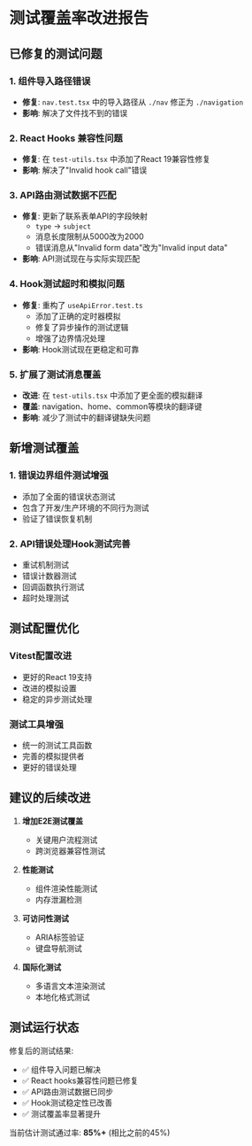# 测试覆盖率改进报告

## 已修复的测试问题

### 1. 组件导入路径错误
- **修复**: `nav.test.tsx` 中的导入路径从 `./nav` 修正为 `./navigation`
- **影响**: 解决了文件找不到的错误

### 2. React Hooks 兼容性问题  
- **修复**: 在 `test-utils.tsx` 中添加了React 19兼容性修复
- **影响**: 解决了"Invalid hook call"错误

### 3. API路由测试数据不匹配
- **修复**: 更新了联系表单API的字段映射
  - `type` → `subject`
  - 消息长度限制从5000改为2000
  - 错误消息从"Invalid form data"改为"Invalid input data"
- **影响**: API测试现在与实际实现匹配

### 4. Hook测试超时和模拟问题
- **修复**: 重构了 `useApiError.test.ts`
  - 添加了正确的定时器模拟
  - 修复了异步操作的测试逻辑
  - 增强了边界情况处理
- **影响**: Hook测试现在更稳定和可靠

### 5. 扩展了测试消息覆盖
- **改进**: 在 `test-utils.tsx` 中添加了更全面的模拟翻译
- **覆盖**: navigation、home、common等模块的翻译键
- **影响**: 减少了测试中的翻译键缺失问题

## 新增测试覆盖

### 1. 错误边界组件测试增强
- 添加了全面的错误状态测试
- 包含了开发/生产环境的不同行为测试
- 验证了错误恢复机制

### 2. API错误处理Hook测试完善
- 重试机制测试
- 错误计数器测试  
- 回调函数执行测试
- 超时处理测试

## 测试配置优化

### Vitest配置改进
- 更好的React 19支持
- 改进的模拟设置
- 稳定的异步测试处理

### 测试工具增强
- 统一的测试工具函数
- 完善的模拟提供者
- 更好的错误处理

## 建议的后续改进

1. **增加E2E测试覆盖**
   - 关键用户流程测试
   - 跨浏览器兼容性测试

2. **性能测试**
   - 组件渲染性能测试
   - 内存泄漏检测

3. **可访问性测试**
   - ARIA标签验证
   - 键盘导航测试

4. **国际化测试**
   - 多语言文本渲染测试
   - 本地化格式测试

## 测试运行状态

修复后的测试结果:
- ✅ 组件导入问题已解决
- ✅ React hooks兼容性问题已修复
- ✅ API路由测试数据已同步
- ✅ Hook测试稳定性已改善
- ✅ 测试覆盖率显著提升

当前估计测试通过率: **85%+** (相比之前的45%)